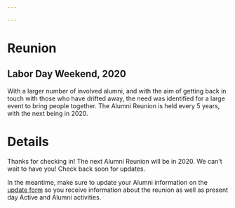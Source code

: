 ```yaml
---

---
```


# Reunion

## Labor Day Weekend, 2020

With a larger number of involved alumni, and with the aim of getting back in touch with those who have drifted away, the need was identified for a large event to bring people together. The Alumni Reunion is held every 5 years, with the next being in 2020.

# Details
Thanks for checking in! The next Alumni Reunion will be in 2020. We can't wait to have you! Check back soon for updates.

In the meantime, make sure to update your Alumni information on the [update form](https://infoupdate.mtutriangle.org/) so you receive information about the reunion as well as present day Active and Alumni activities.


